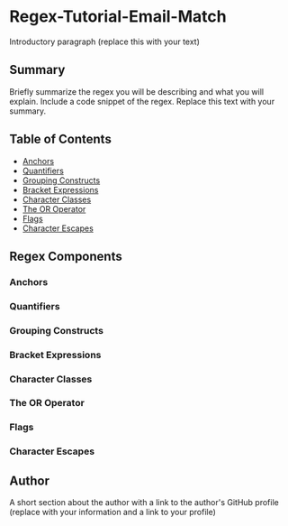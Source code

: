 # Regex-Tutorial-Email-Match

Introductory paragraph (replace this with your text)

## Summary

Briefly summarize the regex you will be describing and what you will explain. Include a code snippet of the regex. Replace this text with your summary.

## Table of Contents

- [Anchors](#anchors)
- [Quantifiers](#quantifiers)
- [Grouping Constructs](#grouping-constructs)
- [Bracket Expressions](#bracket-expressions)
- [Character Classes](#character-classes)
- [The OR Operator](#the-or-operator)
- [Flags](#flags)
- [Character Escapes](#character-escapes)

## Regex Components

### Anchors

### Quantifiers

### Grouping Constructs

### Bracket Expressions

### Character Classes

### The OR Operator

### Flags

### Character Escapes

## Author

A short section about the author with a link to the author's GitHub profile (replace with your information and a link to your profile)
